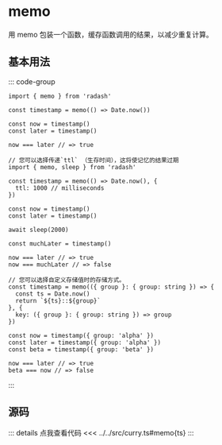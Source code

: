 # memo

用 memo 包装一个函数，缓存函数调用的结果，以减少重复计算。

## 基本用法

::: code-group

```ts[example.ts]
import { memo } from 'radash'

const timestamp = memo(() => Date.now())

const now = timestamp()
const later = timestamp()

now === later // => true
```

```typescript[ttl]
// 您可以选择传递`ttl` （生存时间），这将使记忆的结果过期
import { memo, sleep } from 'radash'

const timestamp = memo(() => Date.now(), {
  ttl: 1000 // milliseconds
})

const now = timestamp()
const later = timestamp()

await sleep(2000)

const muchLater = timestamp()

now === later // => true
now === muchLater // => false
```

```typescript[自定义存储值时的存储方式]
// 您可以选择自定义存储值时的存储方式。
const timestamp = memo(({ group }: { group: string }) => {
  const ts = Date.now()
  return `${ts}::${group}`
}, {
  key: ({ group }: { group: string }) => group
})

const now = timestamp({ group: 'alpha' })
const later = timestamp({ group: 'alpha' })
const beta = timestamp({ group: 'beta' })

now === later // => true
beta === now // => false
```

:::

## 源码

::: details 点我查看代码
<<< ../../src/curry.ts#memo{ts}
:::
